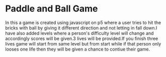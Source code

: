 # Paddle and Ball Game
In this a game is created using javascript on p5 where a user tries to hit the bricks with ball by giving it different direction and not letting in fall down.I have also added levels where a person's difficulty level will change and accordingly scores will be given.3 lives will be provided.If you finish three lives game will start from same level but from start while if that person only looses one life then they will be given a chance to contiue their game.
